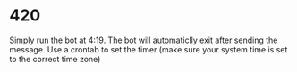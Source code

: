 # 420


Simply run the bot at 4:19.  The bot will automaticlly exit after sending the message.  Use a crontab to set the timer (make sure your system time is set to the correct time zone)
